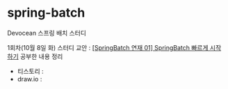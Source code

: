 # spring-batch
Devocean 스프링 배치 스터디

1회차(10월 8일 화)
스터디 교안 : [[SpringBatch 연재 01] SpringBatch 빠르게 시작하기](https://devocean.sk.com/blog/techBoardDetail.do?page=&boardType=undefined&query=&ID=166164&searchData=&subIndex=&searchText=&techType=&searchDataSub=&searchDataMain=)
공부한 내용 정리
- 티스토리 :
- draw.io : 
